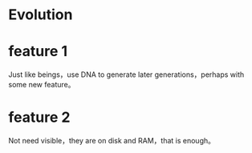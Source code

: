 # Evolution
# feature 1
Just like beings，use DNA to generate later generations，perhaps with some new feature。
# feature 2
Not need visible，they are on disk and RAM，that is enough。
